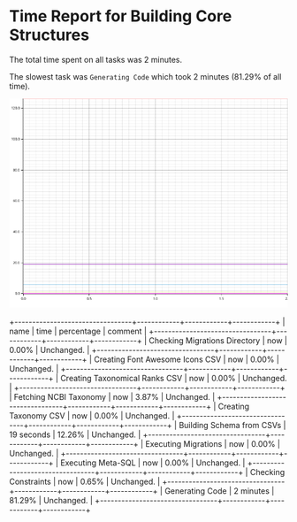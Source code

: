 # Time Report for Building Core Structures

The total time spent on all tasks was 2 minutes.

The slowest task was `Generating Code` which took 2 minutes (81.29% of all time).

![Plot](time_requirements_report.png)

+---------------------------------+------------+------------+------------+
| name                            | time       | percentage | comment    |
+---------------------------------+------------+------------+------------+
| Checking Migrations Directory   | now        | 0.00%      | Unchanged. |
+---------------------------------+------------+------------+------------+
| Creating Font Awesome Icons CSV | now        | 0.00%      | Unchanged. |
+---------------------------------+------------+------------+------------+
| Creating Taxonomical Ranks CSV  | now        | 0.00%      | Unchanged. |
+---------------------------------+------------+------------+------------+
| Fetching NCBI Taxonomy          | now        | 3.87%      | Unchanged. |
+---------------------------------+------------+------------+------------+
| Creating Taxonomy CSV           | now        | 0.00%      | Unchanged. |
+---------------------------------+------------+------------+------------+
| Building Schema from CSVs       | 19 seconds | 12.26%     | Unchanged. |
+---------------------------------+------------+------------+------------+
| Executing Migrations            | now        | 0.00%      | Unchanged. |
+---------------------------------+------------+------------+------------+
| Executing Meta-SQL              | now        | 0.00%      | Unchanged. |
+---------------------------------+------------+------------+------------+
| Checking Constraints            | now        | 0.65%      | Unchanged. |
+---------------------------------+------------+------------+------------+
| Generating Code                 | 2 minutes  | 81.29%     | Unchanged. |
+---------------------------------+------------+------------+------------+
